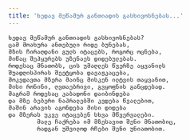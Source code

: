 ```yaml
---
title: 'ხედავ მეწამურ განთიადის გასხივოსნებას...'
---
```


    ხედავ მეწამურ განთიადის გასხივოსნებას?
    ცამ მოახურა ანთებული რიდე ბუნებას,
    მზის ჩირაღდანი გულს იტაცებს, როგორც ოცნება,
    მიწაც შეჰყურებს უზენაეს დიდებულებას.
    როდესაც მნათობს, ცის უმაღლეს წვერზე აყვანილს
    შუადღისპირას შეეტყობა დავაჟკაცება,
    მოკვდავთა მზერა მაინც მისკენ ილტვის თაყვანით,
    მისი რონინი, ღვთაებრივი, გვყოფნის განცდებად.
    მაგრამ როდესაც კაბადონი დაიბინდება
    და მზე ბებერი ნაპრალებში კვდება წვალებით,
    მაშინ არავის აგონდება მისი დიდება
    და მზერას უკვე იტაცებენ სხვა მწვერვალები.
            მალე ჩაქრება იმ მზესავით შენი მნათობიც,
            რადგან უშვილოდ რჩები შენი უნიათობით.
